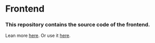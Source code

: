 # Frontend
### This repository contains the source code of the frontend.

Lean more [here](https://github.com/gTerminal-frontend/).
Or use it [here](https://gterminal-project.github.io).
